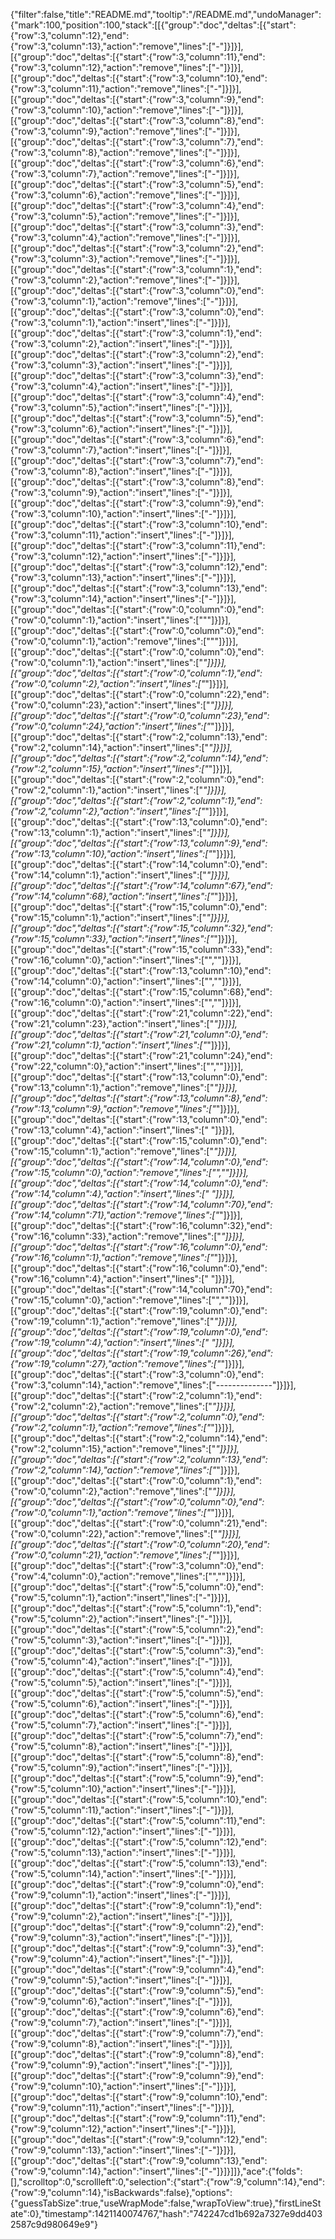 {"filter":false,"title":"README.md","tooltip":"/README.md","undoManager":{"mark":100,"position":100,"stack":[[{"group":"doc","deltas":[{"start":{"row":3,"column":12},"end":{"row":3,"column":13},"action":"remove","lines":["-"]}]}],[{"group":"doc","deltas":[{"start":{"row":3,"column":11},"end":{"row":3,"column":12},"action":"remove","lines":["-"]}]}],[{"group":"doc","deltas":[{"start":{"row":3,"column":10},"end":{"row":3,"column":11},"action":"remove","lines":["-"]}]}],[{"group":"doc","deltas":[{"start":{"row":3,"column":9},"end":{"row":3,"column":10},"action":"remove","lines":["-"]}]}],[{"group":"doc","deltas":[{"start":{"row":3,"column":8},"end":{"row":3,"column":9},"action":"remove","lines":["-"]}]}],[{"group":"doc","deltas":[{"start":{"row":3,"column":7},"end":{"row":3,"column":8},"action":"remove","lines":["-"]}]}],[{"group":"doc","deltas":[{"start":{"row":3,"column":6},"end":{"row":3,"column":7},"action":"remove","lines":["-"]}]}],[{"group":"doc","deltas":[{"start":{"row":3,"column":5},"end":{"row":3,"column":6},"action":"remove","lines":["-"]}]}],[{"group":"doc","deltas":[{"start":{"row":3,"column":4},"end":{"row":3,"column":5},"action":"remove","lines":["-"]}]}],[{"group":"doc","deltas":[{"start":{"row":3,"column":3},"end":{"row":3,"column":4},"action":"remove","lines":["-"]}]}],[{"group":"doc","deltas":[{"start":{"row":3,"column":2},"end":{"row":3,"column":3},"action":"remove","lines":["-"]}]}],[{"group":"doc","deltas":[{"start":{"row":3,"column":1},"end":{"row":3,"column":2},"action":"remove","lines":["-"]}]}],[{"group":"doc","deltas":[{"start":{"row":3,"column":0},"end":{"row":3,"column":1},"action":"remove","lines":["-"]}]}],[{"group":"doc","deltas":[{"start":{"row":3,"column":0},"end":{"row":3,"column":1},"action":"insert","lines":["-"]}]}],[{"group":"doc","deltas":[{"start":{"row":3,"column":1},"end":{"row":3,"column":2},"action":"insert","lines":["-"]}]}],[{"group":"doc","deltas":[{"start":{"row":3,"column":2},"end":{"row":3,"column":3},"action":"insert","lines":["-"]}]}],[{"group":"doc","deltas":[{"start":{"row":3,"column":3},"end":{"row":3,"column":4},"action":"insert","lines":["-"]}]}],[{"group":"doc","deltas":[{"start":{"row":3,"column":4},"end":{"row":3,"column":5},"action":"insert","lines":["-"]}]}],[{"group":"doc","deltas":[{"start":{"row":3,"column":5},"end":{"row":3,"column":6},"action":"insert","lines":["-"]}]}],[{"group":"doc","deltas":[{"start":{"row":3,"column":6},"end":{"row":3,"column":7},"action":"insert","lines":["-"]}]}],[{"group":"doc","deltas":[{"start":{"row":3,"column":7},"end":{"row":3,"column":8},"action":"insert","lines":["-"]}]}],[{"group":"doc","deltas":[{"start":{"row":3,"column":8},"end":{"row":3,"column":9},"action":"insert","lines":["-"]}]}],[{"group":"doc","deltas":[{"start":{"row":3,"column":9},"end":{"row":3,"column":10},"action":"insert","lines":["-"]}]}],[{"group":"doc","deltas":[{"start":{"row":3,"column":10},"end":{"row":3,"column":11},"action":"insert","lines":["-"]}]}],[{"group":"doc","deltas":[{"start":{"row":3,"column":11},"end":{"row":3,"column":12},"action":"insert","lines":["-"]}]}],[{"group":"doc","deltas":[{"start":{"row":3,"column":12},"end":{"row":3,"column":13},"action":"insert","lines":["-"]}]}],[{"group":"doc","deltas":[{"start":{"row":3,"column":13},"end":{"row":3,"column":14},"action":"insert","lines":["-"]}]}],[{"group":"doc","deltas":[{"start":{"row":0,"column":0},"end":{"row":0,"column":1},"action":"insert","lines":["\""]}]}],[{"group":"doc","deltas":[{"start":{"row":0,"column":0},"end":{"row":0,"column":1},"action":"remove","lines":["\""]}]}],[{"group":"doc","deltas":[{"start":{"row":0,"column":0},"end":{"row":0,"column":1},"action":"insert","lines":["*"]}]}],[{"group":"doc","deltas":[{"start":{"row":0,"column":1},"end":{"row":0,"column":2},"action":"insert","lines":["*"]}]}],[{"group":"doc","deltas":[{"start":{"row":0,"column":22},"end":{"row":0,"column":23},"action":"insert","lines":["*"]}]}],[{"group":"doc","deltas":[{"start":{"row":0,"column":23},"end":{"row":0,"column":24},"action":"insert","lines":["*"]}]}],[{"group":"doc","deltas":[{"start":{"row":2,"column":13},"end":{"row":2,"column":14},"action":"insert","lines":["*"]}]}],[{"group":"doc","deltas":[{"start":{"row":2,"column":14},"end":{"row":2,"column":15},"action":"insert","lines":["*"]}]}],[{"group":"doc","deltas":[{"start":{"row":2,"column":0},"end":{"row":2,"column":1},"action":"insert","lines":["*"]}]}],[{"group":"doc","deltas":[{"start":{"row":2,"column":1},"end":{"row":2,"column":2},"action":"insert","lines":["*"]}]}],[{"group":"doc","deltas":[{"start":{"row":13,"column":0},"end":{"row":13,"column":1},"action":"insert","lines":["*"]}]}],[{"group":"doc","deltas":[{"start":{"row":13,"column":9},"end":{"row":13,"column":10},"action":"insert","lines":["*"]}]}],[{"group":"doc","deltas":[{"start":{"row":14,"column":0},"end":{"row":14,"column":1},"action":"insert","lines":["*"]}]}],[{"group":"doc","deltas":[{"start":{"row":14,"column":67},"end":{"row":14,"column":68},"action":"insert","lines":["*"]}]}],[{"group":"doc","deltas":[{"start":{"row":15,"column":0},"end":{"row":15,"column":1},"action":"insert","lines":["*"]}]}],[{"group":"doc","deltas":[{"start":{"row":15,"column":32},"end":{"row":15,"column":33},"action":"insert","lines":["*"]}]}],[{"group":"doc","deltas":[{"start":{"row":15,"column":33},"end":{"row":16,"column":0},"action":"insert","lines":["",""]}]}],[{"group":"doc","deltas":[{"start":{"row":13,"column":10},"end":{"row":14,"column":0},"action":"insert","lines":["",""]}]}],[{"group":"doc","deltas":[{"start":{"row":15,"column":68},"end":{"row":16,"column":0},"action":"insert","lines":["",""]}]}],[{"group":"doc","deltas":[{"start":{"row":21,"column":22},"end":{"row":21,"column":23},"action":"insert","lines":["*"]}]}],[{"group":"doc","deltas":[{"start":{"row":21,"column":0},"end":{"row":21,"column":1},"action":"insert","lines":["*"]}]}],[{"group":"doc","deltas":[{"start":{"row":21,"column":24},"end":{"row":22,"column":0},"action":"insert","lines":["",""]}]}],[{"group":"doc","deltas":[{"start":{"row":13,"column":0},"end":{"row":13,"column":1},"action":"remove","lines":["*"]}]}],[{"group":"doc","deltas":[{"start":{"row":13,"column":8},"end":{"row":13,"column":9},"action":"remove","lines":["*"]}]}],[{"group":"doc","deltas":[{"start":{"row":13,"column":0},"end":{"row":13,"column":4},"action":"insert","lines":["    "]}]}],[{"group":"doc","deltas":[{"start":{"row":15,"column":0},"end":{"row":15,"column":1},"action":"remove","lines":["*"]}]}],[{"group":"doc","deltas":[{"start":{"row":14,"column":0},"end":{"row":15,"column":0},"action":"remove","lines":["",""]}]}],[{"group":"doc","deltas":[{"start":{"row":14,"column":0},"end":{"row":14,"column":4},"action":"insert","lines":["    "]}]}],[{"group":"doc","deltas":[{"start":{"row":14,"column":70},"end":{"row":14,"column":71},"action":"remove","lines":["*"]}]}],[{"group":"doc","deltas":[{"start":{"row":16,"column":32},"end":{"row":16,"column":33},"action":"remove","lines":["*"]}]}],[{"group":"doc","deltas":[{"start":{"row":16,"column":0},"end":{"row":16,"column":1},"action":"remove","lines":["*"]}]}],[{"group":"doc","deltas":[{"start":{"row":16,"column":0},"end":{"row":16,"column":4},"action":"insert","lines":["    "]}]}],[{"group":"doc","deltas":[{"start":{"row":14,"column":70},"end":{"row":15,"column":0},"action":"remove","lines":["",""]}]}],[{"group":"doc","deltas":[{"start":{"row":19,"column":0},"end":{"row":19,"column":1},"action":"remove","lines":["*"]}]}],[{"group":"doc","deltas":[{"start":{"row":19,"column":0},"end":{"row":19,"column":4},"action":"insert","lines":["    "]}]}],[{"group":"doc","deltas":[{"start":{"row":19,"column":26},"end":{"row":19,"column":27},"action":"remove","lines":["*"]}]}],[{"group":"doc","deltas":[{"start":{"row":3,"column":0},"end":{"row":3,"column":14},"action":"remove","lines":["--------------"]}]}],[{"group":"doc","deltas":[{"start":{"row":2,"column":1},"end":{"row":2,"column":2},"action":"remove","lines":["*"]}]}],[{"group":"doc","deltas":[{"start":{"row":2,"column":0},"end":{"row":2,"column":1},"action":"remove","lines":["*"]}]}],[{"group":"doc","deltas":[{"start":{"row":2,"column":14},"end":{"row":2,"column":15},"action":"remove","lines":["*"]}]}],[{"group":"doc","deltas":[{"start":{"row":2,"column":13},"end":{"row":2,"column":14},"action":"remove","lines":["*"]}]}],[{"group":"doc","deltas":[{"start":{"row":0,"column":1},"end":{"row":0,"column":2},"action":"remove","lines":["*"]}]}],[{"group":"doc","deltas":[{"start":{"row":0,"column":0},"end":{"row":0,"column":1},"action":"remove","lines":["*"]}]}],[{"group":"doc","deltas":[{"start":{"row":0,"column":21},"end":{"row":0,"column":22},"action":"remove","lines":["*"]}]}],[{"group":"doc","deltas":[{"start":{"row":0,"column":20},"end":{"row":0,"column":21},"action":"remove","lines":["*"]}]}],[{"group":"doc","deltas":[{"start":{"row":3,"column":0},"end":{"row":4,"column":0},"action":"remove","lines":["",""]}]}],[{"group":"doc","deltas":[{"start":{"row":5,"column":0},"end":{"row":5,"column":1},"action":"insert","lines":["-"]}]}],[{"group":"doc","deltas":[{"start":{"row":5,"column":1},"end":{"row":5,"column":2},"action":"insert","lines":["-"]}]}],[{"group":"doc","deltas":[{"start":{"row":5,"column":2},"end":{"row":5,"column":3},"action":"insert","lines":["-"]}]}],[{"group":"doc","deltas":[{"start":{"row":5,"column":3},"end":{"row":5,"column":4},"action":"insert","lines":["-"]}]}],[{"group":"doc","deltas":[{"start":{"row":5,"column":4},"end":{"row":5,"column":5},"action":"insert","lines":["-"]}]}],[{"group":"doc","deltas":[{"start":{"row":5,"column":5},"end":{"row":5,"column":6},"action":"insert","lines":["-"]}]}],[{"group":"doc","deltas":[{"start":{"row":5,"column":6},"end":{"row":5,"column":7},"action":"insert","lines":["-"]}]}],[{"group":"doc","deltas":[{"start":{"row":5,"column":7},"end":{"row":5,"column":8},"action":"insert","lines":["-"]}]}],[{"group":"doc","deltas":[{"start":{"row":5,"column":8},"end":{"row":5,"column":9},"action":"insert","lines":["-"]}]}],[{"group":"doc","deltas":[{"start":{"row":5,"column":9},"end":{"row":5,"column":10},"action":"insert","lines":["-"]}]}],[{"group":"doc","deltas":[{"start":{"row":5,"column":10},"end":{"row":5,"column":11},"action":"insert","lines":["-"]}]}],[{"group":"doc","deltas":[{"start":{"row":5,"column":11},"end":{"row":5,"column":12},"action":"insert","lines":["-"]}]}],[{"group":"doc","deltas":[{"start":{"row":5,"column":12},"end":{"row":5,"column":13},"action":"insert","lines":["-"]}]}],[{"group":"doc","deltas":[{"start":{"row":5,"column":13},"end":{"row":5,"column":14},"action":"insert","lines":["-"]}]}],[{"group":"doc","deltas":[{"start":{"row":9,"column":0},"end":{"row":9,"column":1},"action":"insert","lines":["-"]}]}],[{"group":"doc","deltas":[{"start":{"row":9,"column":1},"end":{"row":9,"column":2},"action":"insert","lines":["-"]}]}],[{"group":"doc","deltas":[{"start":{"row":9,"column":2},"end":{"row":9,"column":3},"action":"insert","lines":["-"]}]}],[{"group":"doc","deltas":[{"start":{"row":9,"column":3},"end":{"row":9,"column":4},"action":"insert","lines":["-"]}]}],[{"group":"doc","deltas":[{"start":{"row":9,"column":4},"end":{"row":9,"column":5},"action":"insert","lines":["-"]}]}],[{"group":"doc","deltas":[{"start":{"row":9,"column":5},"end":{"row":9,"column":6},"action":"insert","lines":["-"]}]}],[{"group":"doc","deltas":[{"start":{"row":9,"column":6},"end":{"row":9,"column":7},"action":"insert","lines":["-"]}]}],[{"group":"doc","deltas":[{"start":{"row":9,"column":7},"end":{"row":9,"column":8},"action":"insert","lines":["-"]}]}],[{"group":"doc","deltas":[{"start":{"row":9,"column":8},"end":{"row":9,"column":9},"action":"insert","lines":["-"]}]}],[{"group":"doc","deltas":[{"start":{"row":9,"column":9},"end":{"row":9,"column":10},"action":"insert","lines":["-"]}]}],[{"group":"doc","deltas":[{"start":{"row":9,"column":10},"end":{"row":9,"column":11},"action":"insert","lines":["-"]}]}],[{"group":"doc","deltas":[{"start":{"row":9,"column":11},"end":{"row":9,"column":12},"action":"insert","lines":["-"]}]}],[{"group":"doc","deltas":[{"start":{"row":9,"column":12},"end":{"row":9,"column":13},"action":"insert","lines":["-"]}]}],[{"group":"doc","deltas":[{"start":{"row":9,"column":13},"end":{"row":9,"column":14},"action":"insert","lines":["-"]}]}]]},"ace":{"folds":[],"scrolltop":0,"scrollleft":0,"selection":{"start":{"row":9,"column":14},"end":{"row":9,"column":14},"isBackwards":false},"options":{"guessTabSize":true,"useWrapMode":false,"wrapToView":true},"firstLineState":0},"timestamp":1421140074767,"hash":"742247cd1b692a7327e9dd4032587c9d980649e9"}